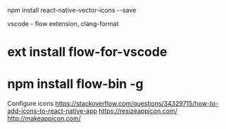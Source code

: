 
npm install react-native-vector-icons --save


vscode - flow extension, clang-format
# ext install flow-for-vscode
# npm install flow-bin -g

Configure icons
https://stackoverflow.com/questions/34329715/how-to-add-icons-to-react-native-app
https://resizeappicon.com/
http://makeappicon.com/
